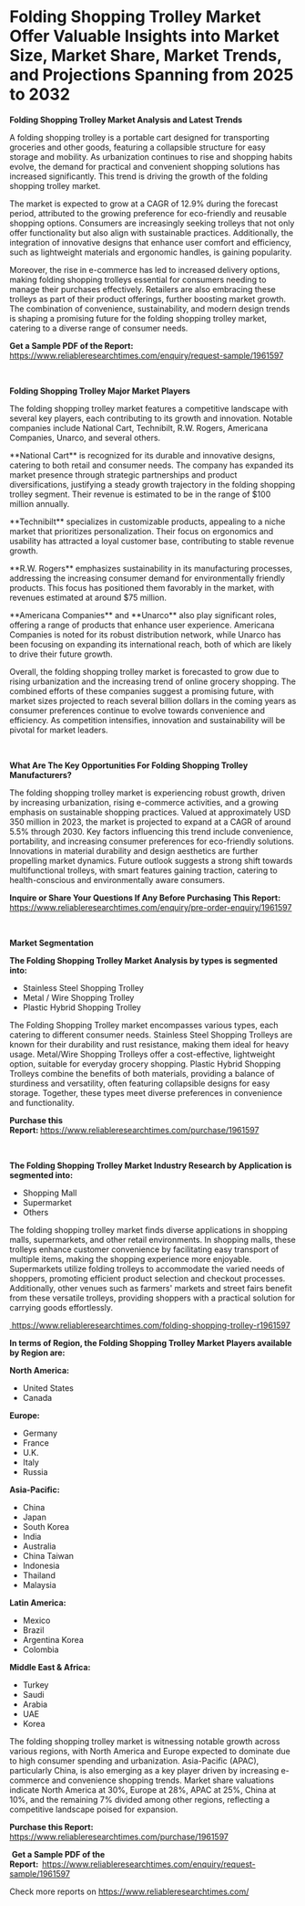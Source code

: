 <p><h1>Folding Shopping Trolley Market Offer Valuable Insights into Market Size, Market Share, Market Trends, and Projections Spanning from 2025 to 2032</h1></p><p><strong>Folding Shopping Trolley Market Analysis and Latest Trends</strong></p>
<p><p>A folding shopping trolley is a portable cart designed for transporting groceries and other goods, featuring a collapsible structure for easy storage and mobility. As urbanization continues to rise and shopping habits evolve, the demand for practical and convenient shopping solutions has increased significantly. This trend is driving the growth of the folding shopping trolley market.</p><p>The market is expected to grow at a CAGR of 12.9% during the forecast period, attributed to the growing preference for eco-friendly and reusable shopping options. Consumers are increasingly seeking trolleys that not only offer functionality but also align with sustainable practices. Additionally, the integration of innovative designs that enhance user comfort and efficiency, such as lightweight materials and ergonomic handles, is gaining popularity.</p><p>Moreover, the rise in e-commerce has led to increased delivery options, making folding shopping trolleys essential for consumers needing to manage their purchases effectively. Retailers are also embracing these trolleys as part of their product offerings, further boosting market growth. The combination of convenience, sustainability, and modern design trends is shaping a promising future for the folding shopping trolley market, catering to a diverse range of consumer needs.</p></p>
<p><strong>Get a Sample PDF of the Report:&nbsp;</strong> <a href="https://www.reliableresearchtimes.com/enquiry/request-sample/1961597?utm_campaign=2774&utm_medium=2&utm_source=Github&utm_content=ia&utm_term=08042025&utm_id=folding-shopping-trolley">https://www.reliableresearchtimes.com/enquiry/request-sample/1961597</a></p>
<p>&nbsp;</p>
<p><strong>Folding Shopping Trolley Major Market Players</strong></p>
<p><p>The folding shopping trolley market features a competitive landscape with several key players, each contributing to its growth and innovation. Notable companies include National Cart, Technibilt, R.W. Rogers, Americana Companies, Unarco, and several others.</p><p>**National Cart** is recognized for its durable and innovative designs, catering to both retail and consumer needs. The company has expanded its market presence through strategic partnerships and product diversifications, justifying a steady growth trajectory in the folding shopping trolley segment. Their revenue is estimated to be in the range of $100 million annually.</p><p>**Technibilt** specializes in customizable products, appealing to a niche market that prioritizes personalization. Their focus on ergonomics and usability has attracted a loyal customer base, contributing to stable revenue growth. </p><p>**R.W. Rogers** emphasizes sustainability in its manufacturing processes, addressing the increasing consumer demand for environmentally friendly products. This focus has positioned them favorably in the market, with revenues estimated at around $75 million.</p><p>**Americana Companies** and **Unarco** also play significant roles, offering a range of products that enhance user experience. Americana Companies is noted for its robust distribution network, while Unarco has been focusing on expanding its international reach, both of which are likely to drive their future growth.</p><p>Overall, the folding shopping trolley market is forecasted to grow due to rising urbanization and the increasing trend of online grocery shopping. The combined efforts of these companies suggest a promising future, with market sizes projected to reach several billion dollars in the coming years as consumer preferences continue to evolve towards convenience and efficiency. As competition intensifies, innovation and sustainability will be pivotal for market leaders.</p></p>
<p>&nbsp;</p>
<p><strong>What Are The Key Opportunities For Folding Shopping Trolley Manufacturers?</strong></p>
<p><p>The folding shopping trolley market is experiencing robust growth, driven by increasing urbanization, rising e-commerce activities, and a growing emphasis on sustainable shopping practices. Valued at approximately USD 350 million in 2023, the market is projected to expand at a CAGR of around 5.5% through 2030. Key factors influencing this trend include convenience, portability, and increasing consumer preferences for eco-friendly solutions. Innovations in material durability and design aesthetics are further propelling market dynamics. Future outlook suggests a strong shift towards multifunctional trolleys, with smart features gaining traction, catering to health-conscious and environmentally aware consumers.</p></p>
<p><strong>Inquire or Share Your Questions If Any Before Purchasing This Report:</strong> <a href="https://www.reliableresearchtimes.com/enquiry/pre-order-enquiry/1961597?utm_campaign=2774&utm_medium=2&utm_source=Github&utm_content=ia&utm_term=08042025&utm_id=folding-shopping-trolley">https://www.reliableresearchtimes.com/enquiry/pre-order-enquiry/1961597</a></p>
<p>&nbsp;</p>
<p><strong>Market Segmentation</strong></p>
<p><strong>The Folding Shopping Trolley Market Analysis by types is segmented into:</strong></p>
<p><ul><li>Stainless Steel Shopping Trolley</li><li>Metal / Wire Shopping Trolley</li><li>Plastic Hybrid Shopping Trolley</li></ul></p>
<p><p>The Folding Shopping Trolley market encompasses various types, each catering to different consumer needs. Stainless Steel Shopping Trolleys are known for their durability and rust resistance, making them ideal for heavy usage. Metal/Wire Shopping Trolleys offer a cost-effective, lightweight option, suitable for everyday grocery shopping. Plastic Hybrid Shopping Trolleys combine the benefits of both materials, providing a balance of sturdiness and versatility, often featuring collapsible designs for easy storage. Together, these types meet diverse preferences in convenience and functionality.</p></p>
<p><strong>Purchase this Report:&nbsp;</strong><a href="https://www.reliableresearchtimes.com/purchase/1961597?utm_campaign=2774&utm_medium=2&utm_source=Github&utm_content=ia&utm_term=08042025&utm_id=folding-shopping-trolley">https://www.reliableresearchtimes.com/purchase/1961597</a></p>
<p>&nbsp;</p>
<p><strong>The Folding Shopping Trolley Market Industry Research by Application is segmented into:</strong></p>
<p><ul><li>Shopping Mall</li><li>Supermarket</li><li>Others</li></ul></p>
<p><p>The folding shopping trolley market finds diverse applications in shopping malls, supermarkets, and other retail environments. In shopping malls, these trolleys enhance customer convenience by facilitating easy transport of multiple items, making the shopping experience more enjoyable. Supermarkets utilize folding trolleys to accommodate the varied needs of shoppers, promoting efficient product selection and checkout processes. Additionally, other venues such as farmers' markets and street fairs benefit from these versatile trolleys, providing shoppers with a practical solution for carrying goods effortlessly.</p></p>
<p><a href="https://www.reliableresearchtimes.com/folding-shopping-trolley-r1961597?utm_campaign=2774&utm_medium=2&utm_source=Github&utm_content=ia&utm_term=08042025&utm_id=folding-shopping-trolley">&nbsp;https://www.reliableresearchtimes.com/folding-shopping-trolley-r1961597</a></p>
<p><strong>In terms of Region, the Folding Shopping Trolley Market Players available by Region are:</strong></p>
<p>
    <p> <strong> North America: </strong>
        <ul>
            <li>United States</li>
            <li>Canada</li>
        </ul>
        </p> 
    <p> <strong> Europe: </strong>
        <ul>
            <li>Germany</li>
            <li>France</li>
            <li>U.K.</li>
            <li>Italy</li>
            <li>Russia</li>
        </ul>
        </p> 
    <p> <strong> Asia-Pacific: </strong>
        <ul>
            <li>China</li>
            <li>Japan</li>
            <li>South Korea</li>
            <li>India</li>
            <li>Australia</li>
            <li>China Taiwan</li>
            <li>Indonesia</li>
            <li>Thailand</li>
            <li>Malaysia</li>
        </ul>
        </p> 
    <p> <strong> Latin America: </strong>
        <ul>
            <li>Mexico</li>
            <li>Brazil</li>
            <li>Argentina Korea</li>
            <li>Colombia</li>
        </ul>
        </p> 
    <p> <strong> Middle East & Africa: </strong>
        <ul>
            <li>Turkey</li>
            <li>Saudi</li>
            <li>Arabia</li>
            <li>UAE</li>
            <li>Korea</li>
        </ul>
    </p>
    </p>
<p><p>The folding shopping trolley market is witnessing notable growth across various regions, with North America and Europe expected to dominate due to high consumer spending and urbanization. Asia-Pacific (APAC), particularly China, is also emerging as a key player driven by increasing e-commerce and convenience shopping trends. Market share valuations indicate North America at 30%, Europe at 28%, APAC at 25%, China at 10%, and the remaining 7% divided among other regions, reflecting a competitive landscape poised for expansion.</p></p>
<p><strong>Purchase this Report: </strong><a href="https://www.reliableresearchtimes.com/purchase/1961597?utm_campaign=2774&utm_medium=2&utm_source=Github&utm_content=ia&utm_term=08042025&utm_id=folding-shopping-trolley">https://www.reliableresearchtimes.com/purchase/1961597</a></p>
<p>&nbsp;<strong>Get a Sample PDF of the Report:&nbsp;&nbsp;</strong><a href="https://www.reliableresearchtimes.com/enquiry/request-sample/1961597?utm_campaign=2774&utm_medium=2&utm_source=Github&utm_content=ia&utm_term=08042025&utm_id=folding-shopping-trolley">https://www.reliableresearchtimes.com/enquiry/request-sample/1961597</a></p>
<p><strong></strong></p>
<p>Check more reports on <a href="https://www.reliableresearchtimes.com/?utm_campaign=2774&utm_medium=2&utm_source=Github&utm_content=ia&utm_term=08042025&utm_id=folding-shopping-trolley">https://www.reliableresearchtimes.com/</a></p>